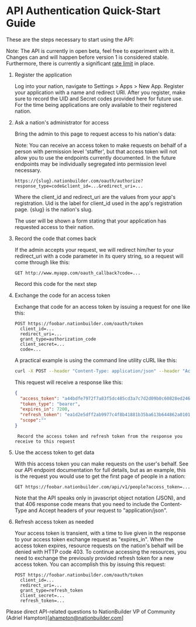 API Authentication Quick-Start Guide
====================================

These are the steps necessary to start using the API:

Note: The API is currently in open beta, feel free to experiment with it.  Changes can and will happen before version 1 is considered stable.  Furthermore, there is currently a significant [rate limit](http://nationbuilder.com/rate_limit_policy) in place.

1. Register the application

    Log into your nation, navigate to Settings > Apps > New App. Register your application with a name and redirect URI. After you register, make sure to record the UID and Secret codes provided here for future use.  For the time being applications are only available to their registered nation.

2. Ask a nation's administrator for access

    Bring the admin to this page to request access to his nation's data:

    Note: You can receive an access token to make requests on behalf of a person with permission level 'staffer', but that access token will not allow you to use the endpoints currently documented.  In the future endpoints may be individually segregated into permission level necessary.

    ```
    https://{slug}.nationbuilder.com/oauth/authorize?response_type=code&client_id=...&redirect_uri=...
    ```

    Where the client_id and redirect_uri are the values from your app's registration. Uid is the label for client_id used in the app's registration page. {slug} is the nation's slug.

    The user will be shown a form stating that your application has requested access to their nation.

3. Record the code that comes back

    If the admin accepts your request, we will redirect him/her to your redirect_uri with a code parameter in its query string, so a request will come through like this:

    ```
    GET http://www.myapp.com/oauth_callback?code=...
    ```

    Record this code for the next step

4. Exchange the code for an access token

    Exchange that code for an access token by issuing a request for one like this:

    ```
    POST https://foobar.nationbuilder.com/oauth/token
      client_id=...
      redirect_uri=...
      grant_type=authorization_code
      client_secret=...
      code=...
    ```

    A practical example is using the command line utility cURL like this:

    ```bash
    curl -X POST --header "Content-Type: application/json" --header "Accept: application/json" --data '{"grant_type":"authorization_code", "code":"{code}", "client_id":"{client_id}", "client_secret":"{client_secret}", "redirect_uri":"{redirect_uri}"}' https://foobar.nationbuilder.com/oauth/token
    ```

    This request will receive a response like this:

    ```json
    {
      "access_token": "a44bdfe7972f7a83f5dc485cd3a7c7d2d09b0c60828ed24657c0b61e186ed93a",
      "token_type": "bearer",
      "expires_in": 7200,
      "refresh_token": "ea1d2e5dff2ab9977c4f8b41881b35ba613b644862a0101b244729359245c387",
      "scope":""
    }
    ```
        Record the access token and refresh token from the response you receive to this request

5. Use the access token to get data

    With this access token you can make requests on the user's behalf. See our API endpoint documentation for full details, but as an example, this is the request you would use to get the first page of people in a nation:

    ```
    GET https://foobar.nationbuilder.com/api/v1/people?access_token=...
    ```

    Note that the API speaks only in javascript object notation (JSON), and that 406 response code means that you need to include the Content-Type and Accept headers of your request to "application/json".

6. Refresh access token as needed

    Your access token is transient, with a time to live given in the response to your access token exchange request as "expires_in".  When the access token expires, resource requests on the nation's behalf will be denied with HTTP code 403.  To continue accessing the resources, you need to exchange the previously provided refresh token for a new access token.
    You can accomplish this by issuing this request:

    ```
    POST https://foobar.nationbuilder.com/oauth/token
      client_id=...
      redirect_uri=...
      grant_type=refresh_token
      client_secret=...
      refresh_token=...
    ```

Please direct API-related questions to NationBuilder VP of Community (Adriel Hampton)[ahampton@nationbuilder.com]
